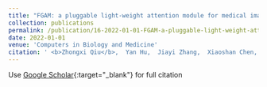 ```yaml
---
title: "FGAM: a pluggable light-weight attention module for medical image segmentation"
collection: publications
permalink: /publication/16-2022-01-01-FGAM-a-pluggable-light-weight-attention-module-for-medical-image-segmentation
date: 2022-01-01
venue: 'Computers in Biology and Medicine'
citation: ' <b>Zhongxi Qiu</b>,  Yan Hu,  Jiayi Zhang,  Xiaoshan Chen,  Jiang Liu, &quot;FGAM: a pluggable light-weight attention module for medical image segmentation.&quot; Computers in Biology and Medicine, 2022.'
---
```

Use [Google Scholar](https://scholar.google.com/scholar?q=FGAM:+a+pluggable+light+weight+attention+module+for+medical+image+segmentation){:target="_blank"} for full citation